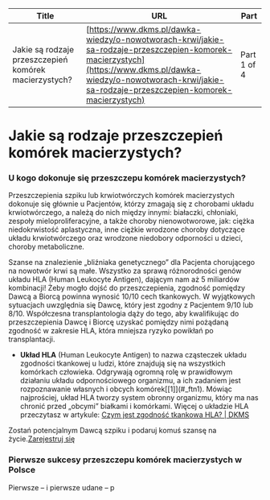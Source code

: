 | **Title**       | **URL**           | **Part**              |
|-----------------|-------------------|-----------------------|
| Jakie są rodzaje przeszczepień komórek macierzystych?         | [https://www.dkms.pl/dawka-wiedzy/o-nowotworach-krwi/jakie-sa-rodzaje-przeszczepien-komorek-macierzystych](https://www.dkms.pl/dawka-wiedzy/o-nowotworach-krwi/jakie-sa-rodzaje-przeszczepien-komorek-macierzystych)    | Part 1 of 4          |

# Jakie są rodzaje przeszczepień komórek macierzystych?

### U kogo dokonuje się przeszczepu komórek macierzystych?


Przeszczepienia szpiku lub krwiotwórczych komórek macierzystych dokonuje się głównie u Pacjentów, którzy zmagają się z chorobami układu krwiotwórczego, a należą do nich między innymi: białaczki, chłoniaki, zespoły mieloproliferacyjne, a także choroby nienowotworowe, jak: ciężka niedokrwistość aplastyczna, inne ciężkie wrodzone choroby dotyczące układu krwiotwórczego oraz wrodzone niedobory odporności u dzieci, choroby metaboliczne.


Szanse na znalezienie „bliźniaka genetycznego” dla Pacjenta chorującego na nowotwór krwi są małe. Wszystko za sprawą różnorodności genów układu HLA (Human Leukocyte Antigen), dającym nam aż 5 miliardów kombinacji! Żeby mogło dojść do przeszczepienia, zgodność pomiędzy Dawcą a Biorcą powinna wynosić 10/10 cech tkankowych. W wyjątkowych sytuacjach uwzględnia się Dawcę, który jest zgodny z Pacjentem 9/10 lub 8/10\. Współczesna transplantologia dąży do tego, aby kwalifikując do przeszczepienia Dawcę i Biorcę uzyskać pomiędzy nimi pożądaną zgodność w zakresie HLA, która mniejsza ryzyko powikłań po transplantacji.


* **Układ HLA** (Human Leukocyte Antigen) to nazwa cząsteczek układu zgodności tkankowej u ludzi, które znajdują się na wszystkich komórkach człowieka. Odgrywają ogromną rolę w prawidłowym działaniu układu odpornościowego organizmu, a ich zadaniem jest rozpoznawanie własnych i obcych komórek[\[1]](#_ftn1). Mówiąc najprościej, układ HLA tworzy system obronny organizmu, który ma nas chronić przed „obcymi” białkami i komórkami. Więcej o układzie HLA przeczytasz w artykule: [Czym jest zgodność tkankowa HLA? \| DKMS](https://www.dkms.pl/o-pobraniu/jest-zgodnosc/czym-jest-zgodnosc-tkankowa-hla)


Zostań potencjalnym Dawcą szpiku i podaruj komuś szansę na życie.[Zarejestruj się](/zarejestruj-sie-teraz "Zarejestruj sie teraz")
### Pierwsze sukcesy przeszczepu komórek macierzystych w Polsce


Pierwsze – i pierwsze udane – p